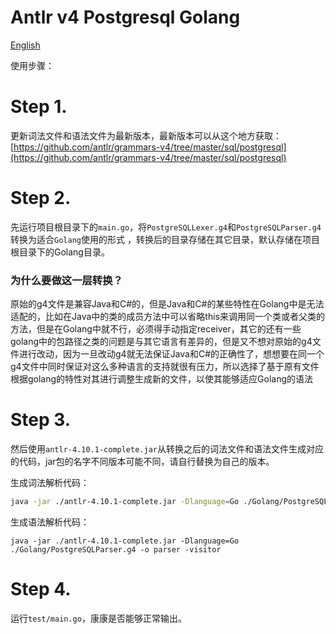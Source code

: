 # Antlr v4 Postgresql Golang

[English](./README.md)



使用步骤： 



# Step 1.   

更新词法文件和语法文件为最新版本，最新版本可以从这个地方获取：[https://github.com/antlr/grammars-v4/tree/master/sql/postgresql](https://github.com/antlr/grammars-v4/tree/master/sql/postgresql)



# Step 2. 

先运行项目根目录下的`main.go`，将`PostgreSQLLexer.g4`和`PostgreSQLParser.g4`转换为适合`Golang`使用的形式 ，转换后的目录存储在其它目录，默认存储在项目根目录下的Golang目录。 

### 为什么要做这一层转换？ 

原始的g4文件是兼容Java和C#的，但是Java和C#的某些特性在Golang中是无法适配的，比如在Java中的类的成员方法中可以省略this来调用同一个类或者父类的方法，但是在Golang中就不行，必须得手动指定receiver，其它的还有一些golang中的包路径之类的问题是与其它语言有差异的，但是又不想对原始的g4文件进行改动，因为一旦改动g4就无法保证Java和C#的正确性了，想想要在同一个g4文件中同时保证对这么多种语言的支持就很有压力，所以选择了基于原有文件根据golang的特性对其进行调整生成新的文件，以使其能够适应Golang的语法 



# Step 3. 

然后使用`antlr-4.10.1-complete.jar`从转换之后的词法文件和语法文件生成对应的代码，jar包的名字不同版本可能不同，请自行替换为自己的版本。  



生成词法解析代码：  

```bash
java -jar ./antlr-4.10.1-complete.jar -Dlanguage=Go ./Golang/PostgreSQLLexer.g4 -o parser -visitor
```



生成语法解析代码： 

```
java -jar ./antlr-4.10.1-complete.jar -Dlanguage=Go ./Golang/PostgreSQLParser.g4 -o parser -visitor 
```



# Step 4. 

运行`test/main.go`，康康是否能够正常输出。

